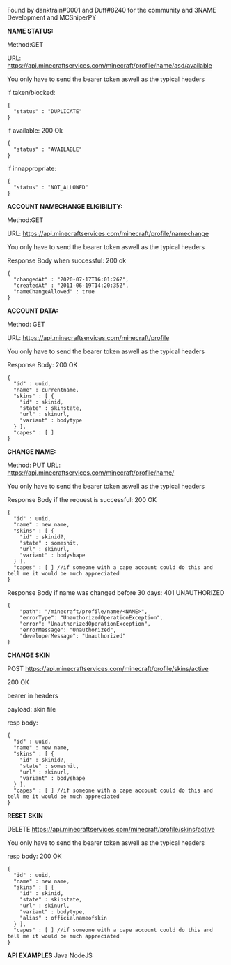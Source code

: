Found by danktrain#0001 and Duff#8240 for the community and 3NAME Development and MCSniperPY

**NAME STATUS:**

Method:GET

URL: https://api.minecraftservices.com/minecraft/profile/name/asd/available

You only have to send the bearer token aswell as the typical headers

if taken/blocked:
```
{
  "status" : "DUPLICATE"
}
```

if available:
200 Ok
```
{
  "status" : "AVAILABLE"
}
```

if innappropriate:
```
{
  "status" : "NOT_ALLOWED"
}
```

**ACCOUNT NAMECHANGE ELIGIBILITY:**

Method:GET

URL: https://api.minecraftservices.com/minecraft/profile/namechange

You only have to send the bearer token aswell as the typical headers

Response Body when successful:
200 ok
```
{
  "changedAt" : "2020-07-17T16:01:26Z",
  "createdAt" : "2011-06-19T14:20:35Z",
  "nameChangeAllowed" : true
}
```

**ACCOUNT DATA:**

Method: GET

URL: https://api.minecraftservices.com/minecraft/profile

You only have to send the bearer token aswell as the typical headers

Response Body: 
200 OK

```
{
  "id" : uuid,
  "name" : currentname,
  "skins" : [ {
    "id" : skinid,
    "state" : skinstate,
    "url" : skinurl,
    "variant" : bodytype
  } ],
  "capes" : [ ]
}
```

**CHANGE NAME:**

Method: PUT
URL: https://api.minecraftservices.com/minecraft/profile/name/<name>

You only have to send the bearer token aswell as the typical headers

Response Body if the request is successful:
200 OK
```
{
  "id" : uuid,
  "name" : new name,
  "skins" : [ {
    "id" : skinid?,
    "state" : someshit,
    "url" : skinurl,
    "variant" : bodyshape
  } ],
  "capes" : [ ] //if someone with a cape account could do this and tell me it would be much appreciated
}
```

Response Body if name was changed before 30 days:
401 UNAUTHORIZED
```
{
    "path": "/minecraft/profile/name/<NAME>",
    "errorType": "UnauthorizedOperationException",
    "error": "UnauthorizedOperationException",
    "errorMessage": "Unauthorized",
    "developerMessage": "Unauthorized"
}
```

**CHANGE SKIN**

POST https://api.minecraftservices.com/minecraft/profile/skins/active

200 OK

bearer in headers

payload: skin file

resp body:
```
{
  "id" : uuid,
  "name" : new name,
  "skins" : [ {
    "id" : skinid?,
    "state" : someshit,
    "url" : skinurl,
    "variant" : bodyshape
  } ],
  "capes" : [ ] //if someone with a cape account could do this and tell me it would be much appreciated
}
```

**RESET SKIN**

DELETE https://api.minecraftservices.com/minecraft/profile/skins/active



You only have to send the bearer token aswell as the typical headers

resp body:
200 OK
```
{
  "id" : uuid,
  "name" : new name,
  "skins" : [ {
    "id" : skinid,
    "state" : skinstate,
    "url" : skinurl,
    "variant" : bodytype,
    "alias" : officialnameofskin
  } ],
  "capes" : [ ] //if someone with a cape account could do this and tell me it would be much appreciated
}
```

**API EXAMPLES**
Java
NodeJS
